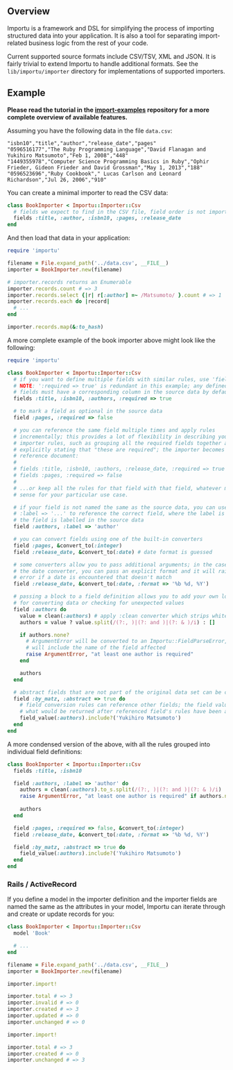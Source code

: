 ## Overview
Importu is a framework and DSL for simplifying the process of importing
structured data into your application.  It is also a tool for separating
import-related business logic from the rest of your code.

Current supported source formats include CSV/TSV, XML and JSON.  It is fairly
trivial to extend Importu to handle additional formats.  See the
`lib/importu/importer` directory for implementations of supported importers.

## Example
**Please read the tutorial in the
[import-examples](https://github.com/dhedlund/importu-examples) repository for
a more complete overview of available features.**

Assuming you have the following data in the file `data.csv`:
```
"isbn10","title","author","release_date","pages"
"0596516177","The Ruby Programming Language","David Flanagan and Yukihiro Matsumoto","Feb 1, 2008","448"
"1449355978","Computer Science Programming Basics in Ruby","Ophir Frieder, Gideon Frieder and David Grossman","May 1, 2013","188"
"0596523696","Ruby Cookbook"," Lucas Carlson and Leonard Richardson","Jul 26, 2006","910"
```

You can create a minimal importer to read the CSV data:
```ruby
class BookImporter < Importu::Importer::Csv
  # fields we expect to find in the CSV file, field order is not important
  fields :title, :author, :isbn10, :pages, :release_date
end
```

And then load that data in your application:
```ruby
require 'importu'

filename = File.expand_path('../data.csv', __FILE__)
importer = BookImporter.new(filename)

# importer.records returns an Enumerable
importer.records.count # => 3
importer.records.select {|r| r[:author] =~ /Matsumoto/ }.count # => 1
importer.records.each do |record|
  # ...
end

importer.records.map(&:to_hash)
```

A more complete example of the book importer above might look like the following:
```ruby
require 'importu'

class BookImporter < Importu::Importer::Csv
  # if you want to define multiple fields with similar rules, use 'fields'
  # NOTE: ':required => true' is redundant in this example; any defined
  # fields must have a corresponding column in the source data by default
  fields :title, :isbn10, :authors, :required => true

  # to mark a field as optional in the source data
  field :pages, :required => false

  # you can reference the same field multiple times and apply rules
  # incrementally; this provides a lot of flexibility in describing your
  # importer rules, such as grouping all the required fields together and
  # explicitly stating that "these are required"; the importer becomes the
  # reference document:
  #
  # fields :title, :isbn10, :authors, :release_date, :required => true
  # fields :pages, :required => false
  #
  # ...or keep all the rules for that field with that field, whatever makes
  # sense for your particular use case.

  # if your field is not named the same as the source data, you can use
  # :label => '...' to reference the correct field, where the label is what
  # the field is labelled in the source data
  field :authors, :label => 'author'

  # you can convert fields using one of the built-in converters
  field :pages, &convert_to(:integer)
  field :release_date, &convert_to(:date) # date format is guessed

  # some converters allow you to pass additional arguments; in the case of
  # the date converter, you can pass an explicit format and it will raise an
  # error if a date is encountered that doesn't match
  field :release_date, &convert_to(:date, :format => '%b %d, %Y')

  # passing a block to a field definition allows you to add your own logic
  # for converting data or checking for unexpected values
  field :authors do
    value = clean(:authors) # apply :clean converter which strips whitespace
    authors = value ? value.split(/(?:, )|(?: and )|(?: & )/i) : []

    if authors.none?
      # ArgumentError will be converted to an Importu::FieldParseError, which
      # will include the name of the field affected
      raise ArgumentError, "at least one author is required"
    end

    authors
  end

  # abstract fields that are not part of the original data set can be created
  field :by_matz, :abstract => true do
    # field conversion rules can reference other fields; the field value is
    # what would be returned after referenced field's rules have been applied
    field_value(:authors).include?('Yukihiro Matsumoto')
  end
end
```

A more condensed version of the above, with all the rules grouped into individual field definitions:
```ruby
class BookImporter < Importu::Importer::Csv
  fields :title, :isbn10

  field :authors, :label => 'author' do
    authors = clean(:authors).to_s.split(/(?:, )|(?: and )|(?: & )/i)
    raise ArgumentError, "at least one author is required" if authors.none?
    
    authors
  end

  field :pages, :required => false, &convert_to(:integer)
  field :release_date, &convert_to(:date, :format => '%b %d, %Y') 

  field :by_matz, :abstract => true do
    field_value(:authors).include?('Yukihiro Matsumoto')
  end
end
```

### Rails / ActiveRecord
If you define a model in the importer definition and the importer fields are
named the same as the attributes in your model, Importu can iterate through and
create or update records for you:

```ruby
class BookImporter < Importu::Importer::Csv
  model 'Book'

  # ...
end

filename = File.expand_path('../data.csv', __FILE__)
importer = BookImporter.new(filename)

importer.import!

importer.total # => 3
importer.invalid # => 0
importer.created # => 3
importer.updated # => 0
importer.unchanged # => 0

importer.import!

importer.total # => 3
importer.created # => 0
importer.unchanged # => 3
```
